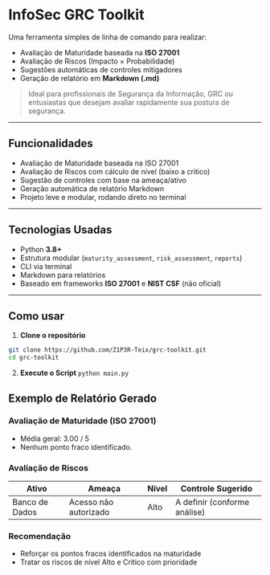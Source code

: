 #  InfoSec GRC Toolkit

Uma ferramenta simples de linha de comando para realizar:

- Avaliação de Maturidade baseada na **ISO 27001**
- Avaliação de Riscos (Impacto × Probabilidade)
- Sugestões automáticas de controles mitigadores
- Geração de relatório em **Markdown (.md)**

>  Ideal para profissionais de Segurança da Informação, GRC ou entusiastas que desejam avaliar rapidamente sua postura de segurança.

---

##  Funcionalidades

- Avaliação de Maturidade baseada na ISO 27001  
- Avaliação de Riscos com cálculo de nível (baixo a crítico)  
- Sugestão de controles com base na ameaça/ativo  
- Geração automática de relatório Markdown  
- Projeto leve e modular, rodando direto no terminal  

---

## Tecnologias Usadas

- Python **3.8+**
- Estrutura modular (`maturity_assessment`, `risk_assessment`, `reports`)
- CLI via terminal
- Markdown para relatórios
- Baseado em frameworks **ISO 27001** e **NIST CSF** (não oficial)

---

## Como usar

1. **Clone o repositório**

```bash
git clone https://github.com/Z1P3R-Teix/grc-toolkit.git
cd grc-toolkit
```

2. **Execute o Script**
``` python main.py ```

## Exemplo de Relatório Gerado
  ### Avaliação de Maturidade (ISO 27001)
  - Média geral: 3.00 / 5
  - Nenhum ponto fraco identificado.
  
  ### Avaliação de Riscos
  | Ativo           | Ameaça                | Nível | Controle Sugerido                          |
  |-----------------|-----------------------|-------|--------------------------------------------|
  | Banco de Dados  | Acesso não autorizado | Alto  | A definir (conforme análise)               |
  
  ### Recomendação
  - Reforçar os pontos fracos identificados na maturidade
  - Tratar os riscos de nível Alto e Crítico com prioridade



